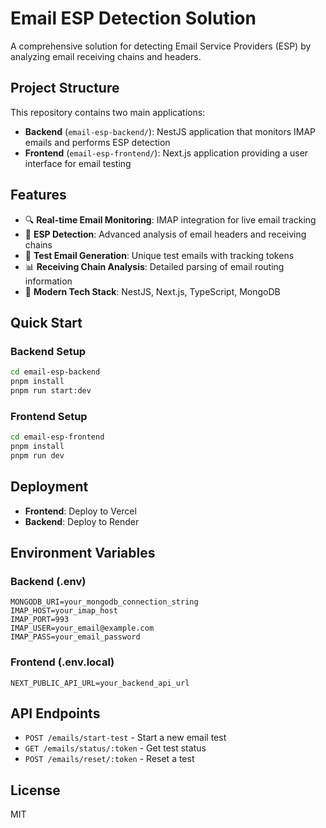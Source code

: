 # Email ESP Detection Solution

A comprehensive solution for detecting Email Service Providers (ESP) by analyzing email receiving chains and headers.

## Project Structure

This repository contains two main applications:

- **Backend** (`email-esp-backend/`): NestJS application that monitors IMAP emails and performs ESP detection
- **Frontend** (`email-esp-frontend/`): Next.js application providing a user interface for email testing

## Features

- 🔍 **Real-time Email Monitoring**: IMAP integration for live email tracking
- 📧 **ESP Detection**: Advanced analysis of email headers and receiving chains
- 🎯 **Test Email Generation**: Unique test emails with tracking tokens
- 📊 **Receiving Chain Analysis**: Detailed parsing of email routing information
- 🚀 **Modern Tech Stack**: NestJS, Next.js, TypeScript, MongoDB

## Quick Start

### Backend Setup

```bash
cd email-esp-backend
pnpm install
pnpm run start:dev
```

### Frontend Setup

```bash
cd email-esp-frontend
pnpm install
pnpm run dev
```

## Deployment

- **Frontend**: Deploy to Vercel
- **Backend**: Deploy to Render

## Environment Variables

### Backend (.env)
```
MONGODB_URI=your_mongodb_connection_string
IMAP_HOST=your_imap_host
IMAP_PORT=993
IMAP_USER=your_email@example.com
IMAP_PASS=your_email_password
```

### Frontend (.env.local)
```
NEXT_PUBLIC_API_URL=your_backend_api_url
```

## API Endpoints

- `POST /emails/start-test` - Start a new email test
- `GET /emails/status/:token` - Get test status
- `POST /emails/reset/:token` - Reset a test

## License

MIT
